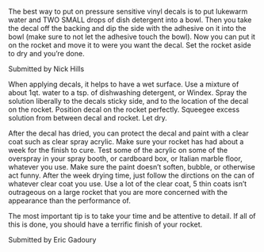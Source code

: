 The best way to put on pressure sensitive vinyl decals is to put lukewarm water and TWO SMALL drops of dish detergent into a bowl. Then you take the decal off the backing and dip the side with the adhesive on it into the bowl (make sure to not let the adhesive touch the bowl). Now you can put it on the rocket and move it to were you want the decal. Set the rocket aside to dry and you’re done.

Submitted by Nick Hills

When applying decals, it helps to have a wet surface. Use a mixture of about 1qt. water to a tsp. of dishwashing detergent, or Windex. Spray the solution liberally to the decals sticky side, and to the location of the decal on the rocket. Position decal on the rocket perfectly. Squeegee excess solution from between decal and rocket. Let dry.

After the decal has dried, you can protect the decal and paint with a clear coat such as clear spray acrylic. Make sure your rocket has had about a week for the finish to cure. Test some of the acrylic on some of the overspray in your spray booth, or cardboard box, or Italian marble floor, whatever you use. Make sure the paint doesn’t soften, bubble, or otherwise act funny. After the week drying time, just follow the dirctions on the can of whatever clear coat you use. Use a lot of the clear coat, 5 thin coats isn’t outrageous on a large rocket that you are more concerned with the appearance than the performance of.

The most important tip is to take your time and be attentive to detail. If all of this is done, you should have a terrific finish of your rocket.

Submitted by Eric Gadoury


